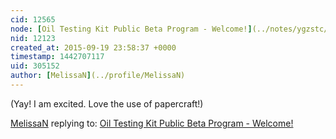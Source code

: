 ```yaml
---
cid: 12565
node: [Oil Testing Kit Public Beta Program - Welcome!](../notes/ygzstc/08-05-2015/oil-testing-kit-public-beta-program-announcing-participants)
nid: 12123
created_at: 2015-09-19 23:58:37 +0000
timestamp: 1442707117
uid: 305152
author: [MelissaN](../profile/MelissaN)
---
```


(Yay! I am excited. Love the use of papercraft!)

[MelissaN](../profile/MelissaN) replying to: [Oil Testing Kit Public Beta Program - Welcome!](../notes/ygzstc/08-05-2015/oil-testing-kit-public-beta-program-announcing-participants)

